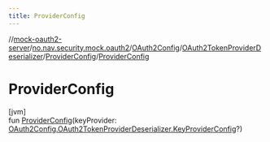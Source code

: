 ```yaml
---
title: ProviderConfig
---
```

//[mock-oauth2-server](../../../../../index.html)/[no.nav.security.mock.oauth2](../../../index.html)/[OAuth2Config](../../index.html)/[OAuth2TokenProviderDeserializer](../index.html)/[ProviderConfig](index.html)/[ProviderConfig](-provider-config.html)



# ProviderConfig



[jvm]\
fun [ProviderConfig](-provider-config.html)(keyProvider: [OAuth2Config.OAuth2TokenProviderDeserializer.KeyProviderConfig](../-key-provider-config/index.html)?)




